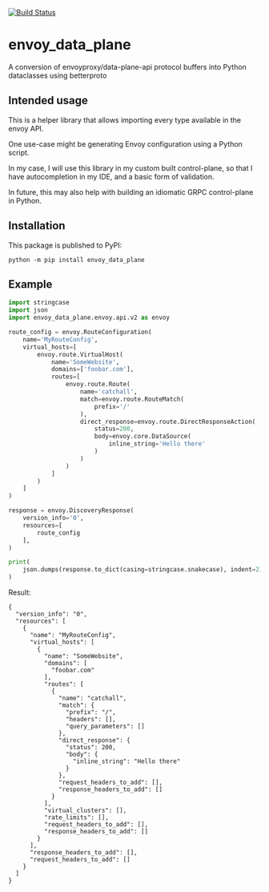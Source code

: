 [![Build Status](https://travis-ci.org/cetanu/envoy_data_plane.svg?branch=master)](https://travis-ci.org/cetanu/envoy_data_plane)

# envoy_data_plane

A conversion of envoyproxy/data-plane-api protocol buffers into Python dataclasses using betterproto

## Intended usage

This is a helper library that allows importing every type available in the envoy API.

One use-case might be generating Envoy configuration using a Python script.

In my case, I will use this library in my custom built control-plane, 
so that I have autocompletion in my IDE, and a basic form of validation.

In future, this may also help with building an idiomatic GRPC control-plane in Python.

## Installation

This package is published to PyPI:

```shell script
python -m pip install envoy_data_plane
```

## Example

```python
import stringcase
import json
import envoy_data_plane.envoy.api.v2 as envoy

route_config = envoy.RouteConfiguration(
    name='MyRouteConfig',
    virtual_hosts=[
        envoy.route.VirtualHost(
            name='SomeWebsite',
            domains=['foobar.com'],
            routes=[
                envoy.route.Route(
                    name='catchall',
                    match=envoy.route.RouteMatch(
                        prefix='/'
                    ),
                    direct_response=envoy.route.DirectResponseAction(
                        status=200,
                        body=envoy.core.DataSource(
                            inline_string='Hello there'
                        )
                    )
                )
            ]
        )
    ]
)

response = envoy.DiscoveryResponse(
    version_info='0',
    resources=[
        route_config
    ],
)

print(
    json.dumps(response.to_dict(casing=stringcase.snakecase), indent=2)
)
```

Result:
```
{
  "version_info": "0",
  "resources": [
    {
      "name": "MyRouteConfig",
      "virtual_hosts": [
        {
          "name": "SomeWebsite",
          "domains": [
            "foobar.com"
          ],
          "routes": [
            {
              "name": "catchall",
              "match": {
                "prefix": "/",
                "headers": [],
                "query_parameters": []
              },
              "direct_response": {
                "status": 200,
                "body": {
                  "inline_string": "Hello there"
                }
              },
              "request_headers_to_add": [],
              "response_headers_to_add": []
            }
          ],
          "virtual_clusters": [],
          "rate_limits": [],
          "request_headers_to_add": [],
          "response_headers_to_add": []
        }
      ],
      "response_headers_to_add": [],
      "request_headers_to_add": []
    }
  ]
}

```
